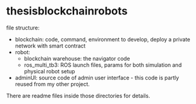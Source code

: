 # thesisblockchainrobots

file structure:
- blockchain: code, command, environment to develop, deploy a private network with smart contract
- robot:
	- blockchain warehouse: the navigator code
	- ros_multi_tb3: ROS launch files, params for both simulation and physical robot setup
- adminUI: source code of admin user interface - this code is partly reused from my other project.

There are readme files inside those directories for details.
